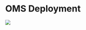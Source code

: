 <H1>OMS Deployment</H1>

<a href="https://portal.azure.com/#create/Microsoft.Template/uri/https://raw.githubusercontent.com/matousrokos/Azure/master/Templates/OMS-Deployment/azuredeploy.json" target="_blank"><img src="http://azuredeploy.net/deploybutton.png"/></a>